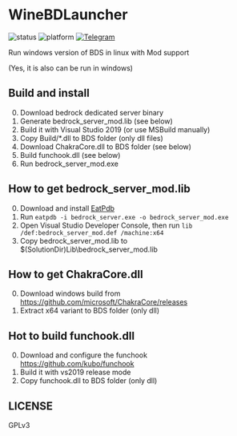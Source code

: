 # WineBDLauncher
![status](https://img.shields.io/badge/status-WIP-red?style=for-the-badge)
![platform](https://img.shields.io/badge/platform-win--x64%20%7C%20wine--linux--x64-green?style=for-the-badge)
<a href="https://t.me/wine_bdlauncher">![Telegram](https://img.shields.io/badge/telegram-wine_bdlauncher-%232CA5E0?style=for-the-badge&logo=Telegram)</a><br>

Run windows version of BDS in linux with Mod support

(Yes, it is also can be run in windows)

## Build and install

0. Download bedrock dedicated server binary
1. Generate bedrock_server_mod.lib (see below)
2. Build it with Visual Studio 2019 (or use MSBuild manually)
3. Copy Build/*.dll to BDS folder (only dll files)
4. Download ChakraCore.dll to BDS folder (see below)
5. Build funchook.dll (see below)
5. Run bedrock_server_mod.exe

## How to get bedrock_server_mod.lib

0. Download and install [EatPdb](https://github.com/CodeHz/EatPdb)
1. Run `eatpdb -i bedrock_server.exe -o bedrock_server_mod.exe`
2. Open Visual Studio Developer Console, then run `lib /def:bedrock_server_mod.def /machine:x64`
3. Copy bedrock_server_mod.lib to $(SolutionDir)Lib\bedrock_server_mod.lib

## How to get ChakraCore.dll

0. Download windows build from https://github.com/microsoft/ChakraCore/releases
1. Extract x64 variant to BDS folder (only dll)

## Hot to build funchook.dll

0. Download and configure the funchook https://github.com/kubo/funchook
1. Build it with vs2019 release mode
2. Copy funchook.dll to BDS folder (only dll)

## LICENSE

GPLv3